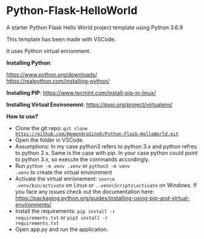 # Python-Flask-HelloWorld
A starter Python Flask Hello World project template using Python 3.6.9

This template has been made with VSCode.

It uses Python virtual enrionment.

**Installing Python**:

https://www.python.org/downloads/<br/>
https://realpython.com/installing-python/

**Installing PIP**:
https://www.tecmint.com/install-pip-in-linux/

**Installing Virtual Environemnt**:
https://pypi.org/project/virtualenv/

**How to use?**
- Clone the git repo: <code>git clone https://github.com/HemendraSingh/Python-Flask-HelloWorld.git</code>
- Open the folder in VSCode.
- Assumptions: In my case python3 refers to python 3.x and python refres to python 2.x. Same is the case with pip. In your case python could point to python 3.x, so execute the commands accordingly.
- Run <code>python -m venv .venv</code> or <code>python3 -m venv .venv</code> to create the virtual environment
- Activate the virtual enrionement: <code>source .venv/bin/activate</code> on Linux or <code>.\.venv\Scripts\activate</code> on Windows. If you face any issues check out the documentation here: https://packaging.python.org/guides/installing-using-pip-and-virtual-environments/
- Install the requirements: <code>pip install -r requirements.txt</code> or <code>pip3 install -r requirements.txt</code>
- Open app.py and run the application.
